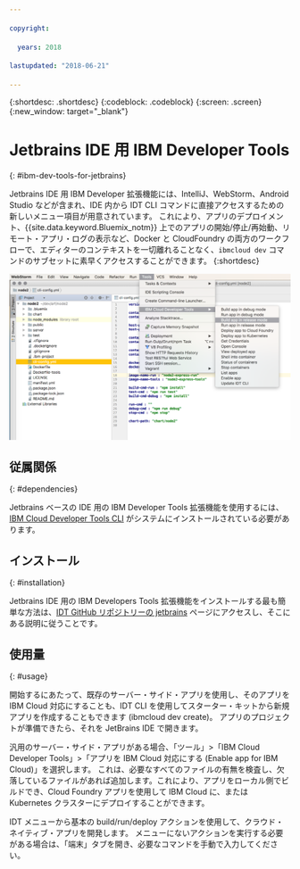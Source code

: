 ```yaml
---

copyright:

  years: 2018

lastupdated: "2018-06-21"

---
```


{:shortdesc: .shortdesc}
{:codeblock: .codeblock}
{:screen: .screen}
{:new_window: target="_blank"}

# Jetbrains IDE 用 IBM Developer Tools
{: #ibm-dev-tools-for-jetbrains}

Jetbrains IDE 用 IBM Developer 拡張機能には、IntelliJ、WebStorm、Android Studio などが含まれ、IDE 内から IDT CLI コマンドに直接アクセスするための新しいメニュー項目が用意されています。 これにより、アプリのデプロイメント、{{site.data.keyword.Bluemix_notm}} 上でのアプリの開始/停止/再始動、リモート・アプリ・ログの表示など、Docker と CloudFoundry の両方のワークフローで、エディターのコンテキストを一切離れることなく、`ibmcloud dev` コマンドのサブセットに素早くアクセスすることができます。
{:shortdesc}

![WebStorm IDE 内で実行される IBM Developer Tools の画面キャプチャー。](jetbrains.png "WebStorm IDE 内で実行される IDT メニューの例")

## 従属関係
{: #dependencies}

Jetbrains ベースの IDE 用の IBM Developer Tools 拡張機能を使用するには、[IBM Cloud Developer Tools CLI](index.html) がシステムにインストールされている必要があります。

## インストール
{: #installation}

Jetbrains IDE 用の IBM Developers Tools 拡張機能をインストールする最も簡単な方法は、[IDT GitHub リポジトリーの jetbrains](https://github.com/IBM-Cloud/ibm-cloud-developer-tools/tree/master/jetbrains) ページにアクセスし、そこにある説明に従うことです。

## 使用量
{: #usage}

開始するにあたって、既存のサーバー・サイド・アプリを使用し、そのアプリを IBM Cloud 対応にすることも、IDT CLI を使用してスターター・キットから新規アプリを作成することもできます (ibmcloud dev create)。 アプリのプロジェクトが準備できたら、それを JetBrains IDE で開きます。

汎用のサーバー・サイド・アプリがある場合、「ツール」>「IBM Cloud Developer Tools」>「アプリを IBM Cloud 対応にする (Enable app for IBM Cloud)」を選択します。 これは、必要なすべてのファイルの有無を検査し、欠落しているファイルがあれば追加します。これにより、アプリをローカル側でビルドでき、Cloud Foundry アプリを使用して IBM Cloud に、または Kubernetes クラスターにデプロイすることができます。

IDT メニューから基本の build/run/deploy アクションを使用して、クラウド・ネイティブ・アプリを開発します。 メニューにないアクションを実行する必要がある場合は、「端末」タブを開き、必要なコマンドを手動で入力してください。

